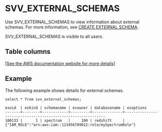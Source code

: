 # SVV\_EXTERNAL\_SCHEMAS<a name="r_SVV_EXTERNAL_SCHEMAS"></a>

Use SVV\_EXTERNAL\_SCHEMAS to view information about external schemas\. For more information, see [CREATE EXTERNAL SCHEMA](r_CREATE_EXTERNAL_SCHEMA.md)\.

SVV\_EXTERNAL\_SCHEMAS is visible to all users\. 

## Table columns<a name="r_SVV_EXTERNAL_SCHEMAS-table-columns2"></a>

[\[See the AWS documentation website for more details\]](http://docs.aws.amazon.com/redshift/latest/dg/r_SVV_EXTERNAL_SCHEMAS.html)

## Example<a name="r_SVV_EXTERNAL_SCHEMAS-example"></a>

The following example shows details for external schemas\. 

```
select * from svv_external_schemas;

esoid  | eskind | schemaname | esowner | databasename | esoptions                                                   
-------+--------+------------+---------+--------------+-------------------------------------------------------------
100133 |      1 | spectrum   |     100 | redshift     | {"IAM_ROLE":"arn:aws:iam::123456789012:role/mySpectrumRole"}
```
